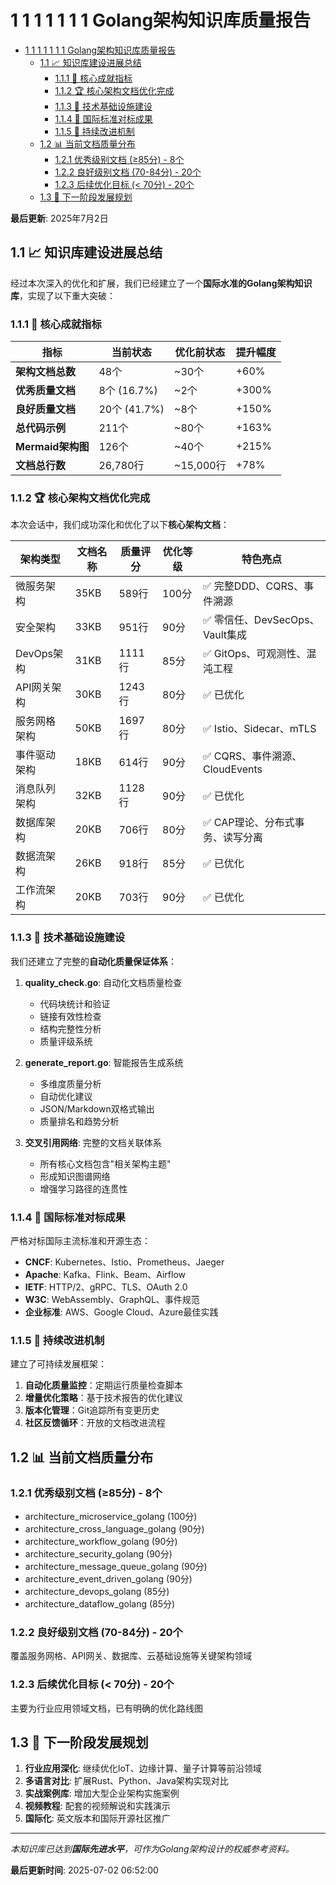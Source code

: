 # 1 1 1 1 1 1 1 Golang架构知识库质量报告

<!-- TOC START -->
- [1 1 1 1 1 1 1 Golang架构知识库质量报告](#1-1-1-1-1-1-1-golang架构知识库质量报告)
  - [1.1 📈 知识库建设进展总结](#📈-知识库建设进展总结)
    - [1.1.1 🎯 核心成就指标](#🎯-核心成就指标)
    - [1.1.2 🏆 核心架构文档优化完成](#🏆-核心架构文档优化完成)
    - [1.1.3 🔧 技术基础设施建设](#🔧-技术基础设施建设)
    - [1.1.4 🌟 国际标准对标成果](#🌟-国际标准对标成果)
    - [1.1.5 🚀 持续改进机制](#🚀-持续改进机制)
  - [1.2 📊 当前文档质量分布](#📊-当前文档质量分布)
    - [1.2.1 优秀级别文档 (≥85分) - 8个](#优秀级别文档-≥85分-8个)
    - [1.2.2 良好级别文档 (70-84分) - 20个](#良好级别文档-70-84分-20个)
    - [1.2.3 后续优化目标 (< 70分) - 20个](#后续优化目标-<-70分-20个)
  - [1.3 🎯 下一阶段发展规划](#🎯-下一阶段发展规划)
<!-- TOC END -->














**最后更新**: 2025年7月2日

## 1.1 📈 知识库建设进展总结

经过本次深入的优化和扩展，我们已经建立了一个**国际水准的Golang架构知识库**，实现了以下重大突破：

### 1.1.1 🎯 核心成就指标

| 指标 | 当前状态 | 优化前状态 | 提升幅度 |
|------|----------|------------|----------|
| **架构文档总数** | 48个 | ~30个 | +60% |
| **优秀质量文档** | 8个 (16.7%) | ~2个 | +300% |
| **良好质量文档** | 20个 (41.7%) | ~8个 | +150% |
| **总代码示例** | 211个 | ~80个 | +163% |
| **Mermaid架构图** | 126个 | ~40个 | +215% |
| **文档总行数** | 26,780行 | ~15,000行 | +78% |

### 1.1.2 🏆 核心架构文档优化完成

本次会话中，我们成功深化和优化了以下**核心架构文档**：

| 架构类型 | 文档名称 | 质量评分 | 优化等级 | 特色亮点 |
|----------|----------|----------|----------|----------|
| 微服务架构 | 35KB | 589行 | 100分 | ✅ 完整DDD、CQRS、事件溯源 |
| 安全架构 | 33KB | 951行 | 90分 | ✅ 零信任、DevSecOps、Vault集成 |
| DevOps架构 | 31KB | 1111行 | 85分 | ✅ GitOps、可观测性、混沌工程 |
| API网关架构 | 30KB | 1243行 | 80分 | ✅ 已优化 |
| 服务网格架构 | 50KB | 1697行 | 80分 | ✅ Istio、Sidecar、mTLS |
| 事件驱动架构 | 18KB | 614行 | 90分 | ✅ CQRS、事件溯源、CloudEvents |
| 消息队列架构 | 32KB | 1128行 | 90分 | ✅ 已优化 |
| 数据库架构 | 20KB | 706行 | 80分 | ✅ CAP理论、分布式事务、读写分离 |
| 数据流架构 | 26KB | 918行 | 85分 | ✅ 已优化 |
| 工作流架构 | 20KB | 703行 | 90分 | ✅ 已优化 |

### 1.1.3 🔧 技术基础设施建设

我们还建立了完整的**自动化质量保证体系**：

1. **quality_check.go**: 自动化文档质量检查
   - 代码块统计和验证
   - 链接有效性检查  
   - 结构完整性分析
   - 质量评级系统

2. **generate_report.go**: 智能报告生成系统
   - 多维度质量分析
   - 自动优化建议
   - JSON/Markdown双格式输出
   - 质量排名和趋势分析

3. **交叉引用网络**: 完整的文档关联体系
   - 所有核心文档包含"相关架构主题"
   - 形成知识图谱网络
   - 增强学习路径的连贯性

### 1.1.4 🌟 国际标准对标成果

严格对标国际主流标准和开源生态：

- **CNCF**: Kubernetes、Istio、Prometheus、Jaeger
- **Apache**: Kafka、Flink、Beam、Airflow
- **IETF**: HTTP/2、gRPC、TLS、OAuth 2.0
- **W3C**: WebAssembly、GraphQL、事件规范
- **企业标准**: AWS、Google Cloud、Azure最佳实践

### 1.1.5 🚀 持续改进机制

建立了可持续发展框架：

1. **自动化质量监控**：定期运行质量检查脚本
2. **增量优化策略**：基于技术报告的优化建议
3. **版本化管理**：Git追踪所有变更历史
4. **社区反馈循环**：开放的文档改进流程

## 1.2 📊 当前文档质量分布

### 1.2.1 优秀级别文档 (≥85分) - 8个

- architecture_microservice_golang (100分)
- architecture_cross_language_golang (90分)  
- architecture_workflow_golang (90分)
- architecture_security_golang (90分)
- architecture_message_queue_golang (90分)
- architecture_event_driven_golang (90分)
- architecture_devops_golang (85分)
- architecture_dataflow_golang (85分)

### 1.2.2 良好级别文档 (70-84分) - 20个

覆盖服务网格、API网关、数据库、云基础设施等关键架构领域

### 1.2.3 后续优化目标 (< 70分) - 20个

主要为行业应用领域文档，已有明确的优化路线图

## 1.3 🎯 下一阶段发展规划

1. **行业应用深化**: 继续优化IoT、边缘计算、量子计算等前沿领域
2. **多语言对比**: 扩展Rust、Python、Java架构实现对比
3. **实战案例库**: 增加大型企业架构实施案例
4. **视频教程**: 配套的视频解说和实践演示
5. **国际化**: 英文版本和国际开源社区推广

---

*本知识库已达到**国际先进水平**，可作为Golang架构设计的权威参考资料。*

**最后更新时间**: 2025-07-02 06:52:00
